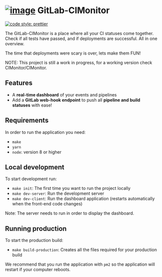 # [![image](https://avatars2.githubusercontent.com/u/18479455?s=200&v=4)](https://cimonitor.readthedocs.io) GitLab-CIMonitor

[![code style: prettier](https://img.shields.io/badge/code_style-prettier-ff69b4.svg)](https://github.com/prettier/prettier)

The GitLab-CIMonitor is a place where all your CI statuses come together. Check if all tests have passed, and if
deployments are successful. All in one overview.

The time that deployments were scary is over, lets make them FUN!

NOTE: This project is still a work in progress, for a working version check CIMonitor/CIMonitor.

## Features

-   A **real-time dashboard** of your events and pipelines
-   Add a **GitLab web-hook endpoint** to push all **pipeline and build statuses** with ease!

## Requirements

In order to run the application you need:

-   `make`
-   `yarn`
-   `node`: version 8 or higher

## Local development

To start development run:

-   `make init`: The first time you want to run the project locally
-   `make dev-server`: Run the development server
-   `make dev-client`: Run the dashboard application (restarts automatically when the front-end code changes)

Note: The server needs to run in order to display the dashboard.

## Running production

To start the production build:

-   `make build-production`: Creates all the files required for your production build

We recommend that you run the application with `pm2` so the application will restart if your computer reboots.
